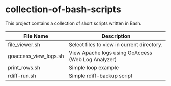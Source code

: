 # collection-of-bash-scripts
This project contains a collection of short scripts written in Bash. 

File Name      | Description
------------- | -------------  
file_viewer.sh | Select files to view in current directory.
goaccess_view_logs.sh | View Apache logs using GoAccess (Web Log Analyzer)
print_rows.sh | Simple loop example
rdiff-run.sh | Simple rdiff-backup script

